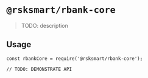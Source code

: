 # `@rsksmart/rbank-core`

> TODO: description

## Usage

```
const rbankCore = require('@rsksmart/rbank-core');

// TODO: DEMONSTRATE API
```
